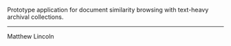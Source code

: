 Prototype application for document similarity browsing with text-heavy archival collections.

---
Matthew Lincoln
